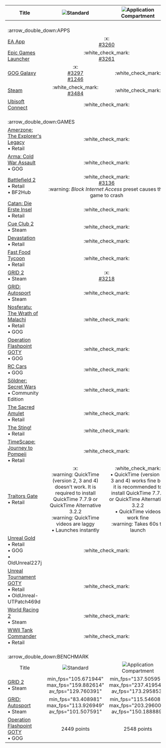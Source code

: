 <table>
  <thead>
    <tr>
      <th scope="col">Title</th>
      <th scope="col"><img src="https://github.com/sandboxie-plus/Sandboxie/assets/93145383/d08ad3c1-c4e3-4a91-a373-475bb0d6726b">Standard</th>
      <th scope="col"><img src="https://github.com/sandboxie-plus/Sandboxie/assets/93145383/07c0361c-ed29-4090-8bcd-5d4d877f1e68">Application Compartment</th>
      <th scope="col"><img src="https://github.com/sandboxie-plus/Sandboxie/assets/93145383/081e9dec-9e7f-4fdc-a1cc-cf6c2511adcd">Version</th>
      <th scope="col">:computer:OS</th>
    </tr>
  </thead>
  <tbody align="center">
    <tr>
      <td colspan="5" align="left"><br>:arrow_double_down:APPS</td>
    </tr>
    <tr>
      <td align="left"><a href="https://www.ea.com/ea-app/">EA App</a></td>
      <td colspan="2">:x:<br><a href="https://github.com/sandboxie-plus/Sandboxie/issues/3260">#3260</a></td>
      <td>1.11.0</td>
      <td>Win7x64</td>
    </tr>
    <tr>
      <td align="left"><a href="https://store.epicgames.com/download/">Epic Games Launcher</a></td>
      <td colspan="2">:white_check_mark:<br><a href="https://github.com/sandboxie-plus/Sandboxie/issues/3261">#3261</a></td>
      <td>1.12.3</td>
      <td>Win7x64</td>
    </tr>
    <tr>
      <td align="left"><a href="https://www.gog.com/galaxy">GOG Galaxy</a></td>
      <td>:x:<br><a href="https://github.com/sandboxie-plus/Sandboxie/issues/3297">#3297</a><br><a href="https://github.com/sandboxie-plus/Sandboxie/issues/1246">#1246</a></td>
      <td>:white_check_mark:</td>
      <td>1.12.6</td>
      <td>Win7x64</td>
    </tr>
    <tr>
      <td align="left"><a href="https://store.steampowered.com/about/">Steam</a></td>
      <td>:white_check_mark:<br><a href="https://github.com/sandboxie-plus/Sandboxie/issues/3484">#3484</a></td>
      <td>:white_check_mark:</td>
      <td>1.12.6</td>
      <td>Win7x64</td>
    </tr>
    <tr>
      <td align="left"><a href="https://ubisoftconnect.com/">Ubisoft Connect</a></td>
      <td colspan="2">:white_check_mark:</td>
      <td>1.11.0</td>
      <td>Win7x64</td>
    </tr>
    <tr>
      <td colspan="5" align="left"><br>:arrow_double_down:GAMES</td>
    </tr>
    <tr>
      <td align="left"><a href="https://www.mobygames.com/game/3973/amerzone-the-explorers-legacy/">Amerzone: The Explorer's Legacy</a><br>• Retail</td>
      <td colspan="2">:white_check_mark:</td>
      <td>1.10.1</td>
      <td>Win7x64</td>
    </tr>
    <tr>
      <td align="left"><a href="https://www.mobygames.com/game/53252/arma-cold-war-assault/">Arma: Cold War Assault</a><br>• GOG</td>
      <td colspan="2">:white_check_mark:</td>
      <td>1.10.2</td>
      <td>Win7x64</td>
    </tr>
    <tr>
      <td align="left"><a href="https://www.mobygames.com/game/18194/battlefield-2/">Battlefield 2</a><br>• Retail<br>• BF2Hub</td>
      <td colspan="2">:white_check_mark:<br><a href="https://github.com/sandboxie-plus/Sandboxie/issues/3136">#3136</a><br>:warning: <i>Block Internet Access</i> preset causes the game to crash</td>
      <td>1.11.0</td>
      <td>Win7x64</td>
    </tr>
    <tr>
      <td align="left"><a href="https://www.mobygames.com/game/16206/catan-die-erste-insel/">Catan: Die Erste Insel</a><br>• Retail</td>
      <td colspan="2">:white_check_mark:</td>
      <td>1.10.1</td>
      <td>Win7x64</td>
    </tr>
    <tr>
      <td align="left"><a href="https://www.mobygames.com/game/102939/cue-club-2/">Cue Club 2</a><br>• Steam</td>
      <td colspan="2">:white_check_mark:</td>
      <td>1.10.2</td>
      <td>Win7x64</td>
    </tr>
    <tr>
      <td align="left"><a href="https://www.mobygames.com/game/8823/devastation/">Devastation</a><br>• Retail</td>
      <td colspan="2">:white_check_mark:</td>
      <td>1.9.7</td>
      <td>Win7x64</td>
    </tr>
    <tr>
      <td align="left"><a href="https://www.mobygames.com/game/2864/fast-food-tycoon/">Fast Food Tycoon</a><br>• Retail</td>
      <td colspan="2">:white_check_mark:</td>
      <td>1.10.1</td>
      <td>Win7x64</td>
    </tr>
    <tr>
      <td align="left"><a href="https://www.mobygames.com/game/60730/grid-2/">GRID 2</a><br>• Steam</td>
      <td colspan="2">:x:<br><a href="https://github.com/sandboxie-plus/Sandboxie/issues/3218">#3218</a></td>
      <td>1.11.0</td>
      <td>Win7x64</td>
    </tr>
    <tr>
      <td align="left"><a href="https://www.mobygames.com/game/72953/grid-autosport/">GRID: Autosport</a><br>• Steam</td>
      <td colspan="2">:white_check_mark:</td>
      <td>1.12.9</td>
      <td>Win7x64</td>
    </tr>
    <tr>
      <td align="left"><a href="https://www.mobygames.com/game/12130/nosferatu-the-wrath-of-malachi/">Nosferatu: The Wrath of Malachi</a><br>• Retail<br>• GOG</td>
      <td colspan="2">:white_check_mark:</td>
      <td>1.10.1</td>
      <td>Win7x64</td>
    </tr>
    <tr>
      <td align="left"><a href="https://www.mobygames.com/game/12132/operation-flashpoint-game-of-the-year-edition/">Operation Flashpoint GOTY</a><br>• GOG</td>
      <td colspan="2">:white_check_mark:</td>
      <td>1.10.1</td>
      <td>Win7x64</td>
    </tr>
    <tr>
      <td align="left"><a href="https://www.mobygames.com/game/12554/rc-cars/">RC Cars</a><br>• GOG</td>
      <td colspan="2">:white_check_mark:</td>
      <td>1.10.1</td>
      <td>Win7x64</td>
    </tr>
    <tr>
      <td align="left"><a href="https://www.mobygames.com/game/15230/soldner-secret-wars/">Söldner: Secret Wars</a><br>• Community Edition</td>
      <td colspan="2">:white_check_mark:</td>
      <td>1.10.1</td>
      <td>Win7x64</td>
    </tr>
    <tr>
      <td align="left"><a href="https://www.mobygames.com/game/3770/the-sacred-amulet/">The Sacred Amulet</a><br>• Retail</td>
      <td colspan="2">:white_check_mark:</td>
      <td>1.11.2</td>
      <td>Win7x64</td>
    </tr>
    <tr>
      <td align="left"><a href="https://www.mobygames.com/game/4295/the-sting/">The Sting!</a><br>• Retail</td>
      <td colspan="2">:white_check_mark:</td>
      <td>1.10.1</td>
      <td>Win7x64</td>
    </tr>
    <tr>
      <td align="left"><a href="https://www.mobygames.com/game/2482/timescape-journey-to-pompeii/">TimeScape: Journey to Pompeii</a><br>• Retail</td>
      <td colspan="2">:white_check_mark:</td>
      <td>1.10.1</td>
      <td>Win7x64</td>
    </tr>
    <tr>
      <td align="left"><a href="https://www.mobygames.com/game/1863/traitors-gate/">Traitors Gate</a><br>• Retail</td>
      <td>:x:<br>:warning: QuickTime (version 2, 3 and 4) doesn't work. It is required to install QuickTime 7.7.9 or QuickTime Alternative 3.2.2<br>:warning: QuickTime videos are laggy<br>• Launches instantly</td>
      <td>:white_check_mark:<br>• QuickTime (version 2, 3 and 4) works fine but it is recommended to install QuickTime 7.7.9 or QuickTime Alternative 3.2.2<br>• QuickTime videos work fine<br>:warning: Takes 60s to launch</td>
      <td>1.12.7</td>
      <td>Win7x64</td>
    </tr>
    <tr>
      <td align="left"><a href="https://www.mobygames.com/game/4892/unreal-gold/">Unreal Gold</a><br>• Retail<br>• GOG<br>• OldUnreal227j</td>
      <td colspan="2">:white_check_mark:</td>
      <td>1.9.3</td>
      <td>Win7x64</td>
    </tr>
    <tr>
      <td align="left"><a href="https://www.mobygames.com/game/7158/unreal-tournament-game-of-the-year-edition/">Unreal Tournament GOTY</a><br>• Retail<br>• OldUnreal-UTPatch469d</td>
      <td colspan="2">:white_check_mark:</td>
      <td>1.11.0</td>
      <td>Win7x64</td>
    </tr>
    <tr>
      <td align="left"><a href="https://www.mobygames.com/game/22600/world-racing-2/">World Racing 2</a><br>• Steam</td>
      <td colspan="2">:white_check_mark:</td>
      <td>1.10.2</td>
      <td>Win7x64</td>
    </tr>
    <tr>
      <td align="left"><a href="https://www.mobygames.com/game/18686/wwii-tank-commander/">WWII Tank Commander</a><br>• Retail</td>
      <td colspan="2">:white_check_mark:</td>
      <td>1.10.3</td>
      <td>Win7x64</td>
    </tr>
    <tr>
      <td colspan="6" align="left"><br>:arrow_double_down:BENCHMARK</td>
    </tr>
     <tr>
      <td scope="col">Title</td>
      <td scope="col"><img src="https://github.com/sandboxie-plus/Sandboxie/assets/93145383/d08ad3c1-c4e3-4a91-a373-475bb0d6726b">Standard</td>
      <td scope="col"><img src="https://github.com/sandboxie-plus/Sandboxie/assets/93145383/07c0361c-ed29-4090-8bcd-5d4d877f1e68">Application Compartment</td>
      <td scope="col">:open_file_folder:Unsanboxed</td>
      <td scope="col"><img src="https://github.com/sandboxie-plus/Sandboxie/assets/93145383/081e9dec-9e7f-4fdc-a1cc-cf6c2511adcd">Version</td>
      <td scope="col">:computer:OS</td>
    </tr>
    <tr>
      <td align="left"><a href="https://www.mobygames.com/game/60730/grid-2/">GRID 2</a><br>• Steam</td>
      <td>min_fps="105.671944"<br>max_fps="159.882614"<br>av_fps="129.760391"</td>
      <td>min_fps="137.505951"<br>max_fps="237.419540"<br>av_fps="173.295853"</td>
      <td>N/A</td>
      <td>1.12.6</td>
      <td>Win7x64</td>
    </tr>
    <tr>
      <td align="left"><a href="https://www.mobygames.com/game/72953/grid-autosport/">GRID: Autosport</a><br>• Steam</td>
      <td>min_fps="83.408981"<br>max_fps="113.926949"<br>av_fps="101.507591"</td>
      <td>min_fps="115.546089"<br>max_fps="203.296005"<br>av_fps="150.188889"</td>
      <td>N/A</td>
      <td>1.12.6</td>
      <td>Win7x64</td>
    </tr>
    <tr>
      <td align="left"><a href="https://www.mobygames.com/game/12132/operation-flashpoint-game-of-the-year-edition/">Operation Flashpoint GOTY</a><br>• GOG</td>
      <td>2449 points</td>
      <td>2548 points</td>
      <td>5034 points</td>
      <td>1.12.7</td>
      <td>Win7x64</td>
    </tr>
  </tbody>
</table>
